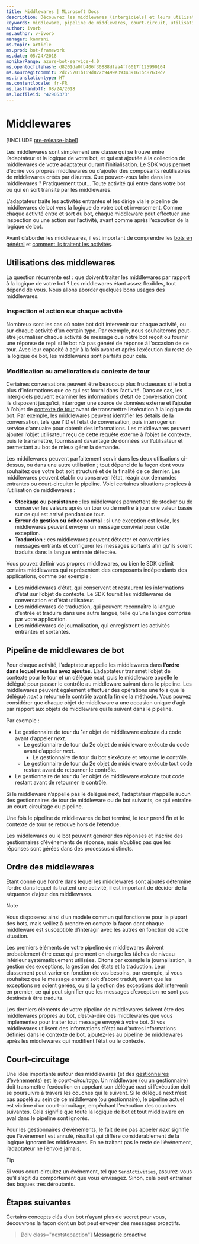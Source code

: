 ```yaml
---
title: Middlewares | Microsoft Docs
description: Découvrez les middlewares (intergiciels) et leurs utilisations dans le SDK de bot.
keywords: middleware, pipeline de middlewares, court-circuit, utilisations de middlewares
author: ivorb
ms.author: v-ivorb
manager: kamrani
ms.topic: article
ms.prod: bot-framework
ms.date: 05/24/2018
monikerRange: azure-bot-service-4.0
ms.openlocfilehash: d8201da0fb406f30888dfaa4ff6017f125990104
ms.sourcegitcommit: 2dc75701b169d822c9499e393439161bc87639d2
ms.translationtype: HT
ms.contentlocale: fr-FR
ms.lasthandoff: 08/24/2018
ms.locfileid: "42905373"
---
```

# <a name="middleware"></a>Middlewares

[!INCLUDE [pre-release-label](../includes/pre-release-label.md)]

Les middlewares sont simplement une classe qui se trouve entre l’adaptateur et la logique de votre bot, et qui est ajoutée à la collection de middlewares de votre adaptateur durant l’initialisation. Le SDK vous permet d’écrire vos propres middlewares ou d’ajouter des composants réutilisables de middlewares créés par d’autres. Que pouvez-vous faire dans les middlewares ? Pratiquement tout... Toute activité qui entre dans votre bot ou qui en sort transite par les middlewares.

L’adaptateur traite les activités entrantes et les dirige via le pipeline de middlewares de bot vers la logique de votre bot et inversement. Comme chaque activité entre et sort du bot, chaque middleware peut effectuer une inspection ou une action sur l’activité, avant comme après l’exécution de la logique de bot.

Avant d’aborder les middlewares, il est important de comprendre les [bots en général](~/v4sdk/bot-builder-basics.md) et [comment ils traitent les activités](~/v4sdk/bot-builder-concept-activity-processing.md).

## <a name="uses-for-middleware"></a>Utilisations des middlewares

La question récurrente est : que doivent traiter les middlewares par rapport à la logique de votre bot ? Les middlewares étant assez flexibles, tout dépend de vous. Nous allons aborder quelques bons usages des middlewares.

### <a name="looking-at-or-acting-on-every-activity"></a>Inspection et action sur chaque activité

Nombreux sont les cas où notre bot doit intervenir sur chaque activité, ou sur chaque activité d’un certain type. Par exemple, nous souhaiterons peut-être journaliser chaque activité de message que notre bot reçoit ou fournir une réponse de repli si le bot n’a pas généré de réponse à l’occasion de ce tour. Avec leur capacité à agir à la fois avant et après l’exécution du reste de la logique de bot, les middlewares sont parfaits pour cela.

### <a name="modifying-or-enhancing-the-turn-context"></a>Modification ou amélioration du contexte de tour

Certaines conversations peuvent être beaucoup plus fructueuses si le bot a plus d’informations que ce qui est fourni dans l’activité. Dans ce cas, les intergiciels peuvent examiner les informations d’état de conversation dont ils disposent jusqu’ici, interroger une source de données externe et l’ajouter à l’objet de [contexte de tour](bot-builder-concept-activity-processing.md#turn-context) avant de transmettre l’exécution à la logique du bot.
Par exemple, les middlewares peuvent identifier les détails de la conversation, tels que l’ID et l’état de conversation, puis interroger un service d’annuaire pour obtenir des informations. Les middlewares peuvent ajouter l’objet utilisateur reçu de cette requête externe à l’objet de contexte, puis le transmettre, fournissant davantage de données sur l’utilisateur et permettant au bot de mieux gérer la demande.

Les middlewares peuvent parfaitement servir dans les deux utilisations ci-dessus, ou dans une autre utilisation ; tout dépend de la façon dont vous souhaitez que votre bot soit structuré et de la finalité de ce dernier.
Les middlewares peuvent établir ou conserver l’état, réagir aux demandes entrantes ou court-circuiter le pipeline.
Voici certaines situations propices à l’utilisation de middlewares :

- **Stockage ou persistance** : les middlewares permettent de stocker ou de conserver les valeurs après un tour ou de mettre à jour une valeur basée sur ce qui est arrivé pendant ce tour.
- **Erreur de gestion ou échec normal** : si une exception est levée, les middlewares peuvent envoyer un message convivial pour cette exception.
- **Traduction** : ces middlewares peuvent détecter et convertir les messages entrants et configurer les messages sortants afin qu’ils soient traduits dans la langue entrante détectée.

Vous pouvez définir vos propres middlewares, ou bien le SDK définit certains middlewares qui représentent des composants indépendants des applications, comme par exemple :

- Les middlewares d’état, qui conservent et restaurent les informations d’état sur l’objet de contexte. Le SDK fournit les middlewares de conversation et d’état utilisateur.
- Les middlewares de traduction, qui peuvent reconnaître la langue d’entrée et traduire dans une autre langue, telle qu’une langue comprise par votre application.
- Les middlewares de journalisation, qui enregistrent les activités entrantes et sortantes.

## <a name="the-bot-middleware-pipeline"></a>Pipeline de middlewares de bot

Pour chaque activité, l’adaptateur appelle les middlewares dans **l’ordre dans lequel vous les avez ajoutés**. L’adaptateur transmet l’objet de contexte pour le tour et un délégué _next_, puis le middleware appelle le délégué pour passer le contrôle au middleware suivant dans le pipeline. Les middlewares peuvent également effectuer des opérations une fois que le délégué _next_ a retourné le contrôle avant la fin de la méthode. Vous pouvez considérer que chaque objet de middleware a une occasion unique d’agir par rapport aux objets de middleware qui le suivent dans le pipeline.

Par exemple : 

- Le gestionnaire de tour du 1er objet de middleware exécute du code avant d’appeler _next_.
  - Le gestionnaire de tour du 2e objet de middleware exécute du code avant d’appeler _next_.
    - Le gestionnaire de tour du bot s’exécute et retourne le contrôle.
  - Le gestionnaire de tour du 2e objet de middleware exécute tout code restant avant de retourner le contrôle.
- Le gestionnaire de tour du 1er objet de middleware exécute tout code restant avant de retourner le contrôle.

Si le middleware n’appelle pas le délégué next, l’adaptateur n’appelle aucun des gestionnaires de tour de middleware ou de bot suivants, ce qui entraîne un court-circuitage du pipeline.

Une fois le pipeline de middlewares de bot terminé, le tour prend fin et le contexte de tour se retrouve hors de l’étendue.

Les middlewares ou le bot peuvent générer des réponses et inscrire des gestionnaires d’événements de réponse, mais n’oubliez pas que les réponses sont gérées dans des processus distincts.

## <a name="order-of-middleware"></a>Ordre des middlewares

Étant donné que l’ordre dans lequel les middlewares sont ajoutés détermine l’ordre dans lequel ils traitent une activité, il est important de décider de la séquence d’ajout des middlewares.

> [!NOTE]
> Vous disposerez ainsi d’un modèle commun qui fonctionne pour la plupart des bots, mais veillez à prendre en compte la façon dont chaque middleware est susceptible d’interagir avec les autres en fonction de votre situation.

Les premiers éléments de votre pipeline de middlewares doivent probablement être ceux qui prennent en charge les tâches de niveau inférieur systématiquement utilisées. Citons par exemple la journalisation, la gestion des exceptions, la gestion des états et la traduction. Leur classement peut varier en fonction de vos besoins, par exemple, si vous souhaitez que le message entrant soit d’abord traduit, avant que les exceptions ne soient gérées, ou si la gestion des exceptions doit intervenir en premier, ce qui peut signifier que les messages d’exception ne sont pas destinés à être traduits.

Les derniers éléments de votre pipeline de middlewares doivent être des middlewares propres au bot, c’est-à-dire des middlewares que vous implémentez pour traiter tout message envoyé à votre bot. Si vos middlewares utilisent des informations d’état ou d’autres informations définies dans le contexte de bot, ajoutez-les au pipeline de middlewares après les middlewares qui modifient l’état ou le contexte.

## <a name="short-circuiting"></a>Court-circuitage

Une idée importante autour des middlewares (et des [gestionnaires d’événements](~/v4sdk/bot-builder-concept-activity-processing.md#response-event-handlers)) est le _court-circuitage_. Un middleware (ou un gestionnaire) doit transmettre l’exécution en appelant son délégué _next_ si l’exécution doit se poursuivre à travers les couches qui le suivent.  Si le délégué next n’est pas appelé au sein de ce middleware (ou gestionnaire), le pipeline actuel est victime d’un court-circuitage, empêchant l’exécution des couches suivantes. Cela signifie que toute la logique de bot et tout middleware en aval dans le pipeline sont ignorés.

Pour les gestionnaires d’événements, le fait de ne pas appeler _next_ signifie que l’événement est annulé, résultat qui diffère considérablement de la logique ignorant les middlewares. En ne traitant pas le reste de l’événement, l’adaptateur ne l’envoie jamais.

> [!TIP]
> Si vous court-circuitez un événement, tel que `SendActivities`, assurez-vous qu’il s’agit du comportement que vous envisagez. Sinon, cela peut entraîner des bogues très déroutants.

## <a name="next-steps"></a>Étapes suivantes

Certains concepts clés d’un bot n’ayant plus de secret pour vous, découvrons la façon dont un bot peut envoyer des messages proactifs.

> [!div class="nextstepaction"]
> [Messagerie proactive](~/v4sdk/bot-builder-proactive-messages.md)
